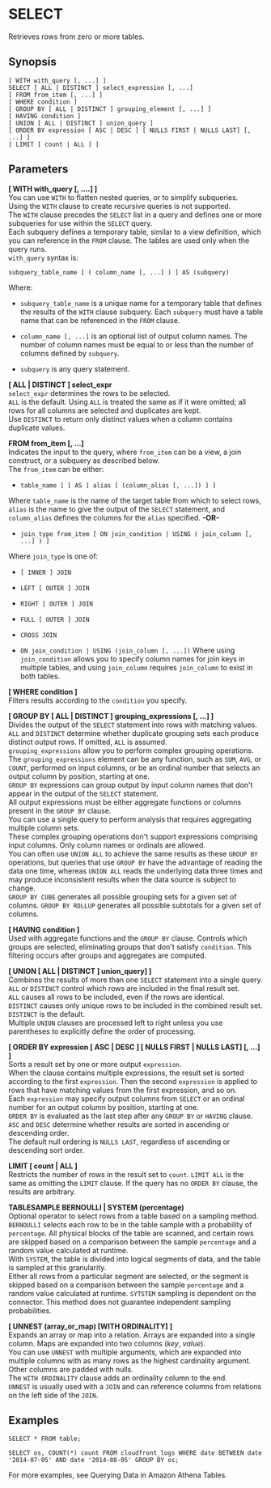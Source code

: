# SELECT<a name="select"></a>

Retrieves rows from zero or more tables\.

## Synopsis<a name="synopsis"></a>

```
[ WITH with_query [, ...] ]
SELECT [ ALL | DISTINCT ] select_expression [, ...]
[ FROM from_item [, ...] ]
[ WHERE condition ]
[ GROUP BY [ ALL | DISTINCT ] grouping_element [, ...] ]
[ HAVING condition ]
[ UNION [ ALL | DISTINCT ] union_query ]
[ ORDER BY expression [ ASC | DESC ] [ NULLS FIRST | NULLS LAST] [, ...] ]
[ LIMIT [ count | ALL ] ]
```

## Parameters<a name="parameters"></a>

**\[ WITH with\_query \[, \.\.\.\.\] \]**  
You can use `WITH` to flatten nested queries, or to simplify subqueries\.  
 Using the `WITH` clause to create recursive queries is not supported\.   
The `WITH` clause precedes the `SELECT` list in a query and defines one or more subqueries for use within the `SELECT` query\.   
Each subquery defines a temporary table, similar to a view definition, which you can reference in the `FROM` clause\. The tables are used only when the query runs\.   
`with_query` syntax is:  

```
subquery_table_name [ ( column_name [, ...] ) ] AS (subquery)
```
Where:  

+  `subquery_table_name` is a unique name for a temporary table that defines the results of the `WITH` clause subquery\. Each `subquery` must have a table name that can be referenced in the `FROM` clause\.

+  `column_name [, ...]` is an optional list of output column names\. The number of column names must be equal to or less than the number of columns defined by `subquery`\.

+  `subquery` is any query statement\.

**\[ ALL | DISTINCT \] select\_expr**  
 `select_expr` determines the rows to be selected\.   
 `ALL` is the default\. Using `ALL` is treated the same as if it were omitted; all rows for all columns are selected and duplicates are kept\.  
Use `DISTINCT` to return only distinct values when a column contains duplicate values\.

**FROM from\_item \[, \.\.\.\]**  
Indicates the input to the query, where `from_item` can be a view, a join construct, or a subquery as described below\.  
The `from_item` can be either:  

+  `table_name [ [ AS ] alias [ (column_alias [, ...]) ] ]` 

  Where `table_name` is the name of the target table from which to select rows, `alias` is the name to give the output of the `SELECT` statement, and `column_alias` defines the columns for the `alias` specified\.
 **\-OR\-**   

+  `join_type from_item [ ON join_condition | USING ( join_column [, ...] ) ]` 

  Where `join_type` is one of:

  +  `[ INNER ] JOIN` 

  +  `LEFT [ OUTER ] JOIN` 

  +  `RIGHT [ OUTER ] JOIN` 

  +  `FULL [ OUTER ] JOIN` 

  +  `CROSS JOIN` 

  +  `ON join_condition | USING (join_column [, ...])` Where using `join_condition` allows you to specify column names for join keys in multiple tables, and using `join_column` requires `join_column` to exist in both tables\.

**\[ WHERE condition \]**  
Filters results according to the `condition` you specify\.

**\[ GROUP BY \[ ALL | DISTINCT \] grouping\_expressions \[, \.\.\.\] \]**  
Divides the output of the `SELECT` statement into rows with matching values\.  
 `ALL` and `DISTINCT` determine whether duplicate grouping sets each produce distinct output rows\. If omitted, `ALL` is assumed\.   
`grouping_expressions` allow you to perform complex grouping operations\.  
The `grouping_expressions` element can be any function, such as `SUM`, `AVG`, or `COUNT`, performed on input columns, or be an ordinal number that selects an output column by position, starting at one\.   
`GROUP BY` expressions can group output by input column names that don't appear in the output of the `SELECT` statement\.   
All output expressions must be either aggregate functions or columns present in the `GROUP BY` clause\.   
 You can use a single query to perform analysis that requires aggregating multiple column sets\.   
These complex grouping operations don't support expressions comprising input columns\. Only column names or ordinals are allowed\.   
You can often use `UNION ALL` to achieve the same results as these `GROUP BY` operations, but queries that use `GROUP BY` have the advantage of reading the data one time, whereas `UNION ALL` reads the underlying data three times and may produce inconsistent results when the data source is subject to change\.   
`GROUP BY CUBE` generates all possible grouping sets for a given set of columns\. `GROUP BY ROLLUP` generates all possible subtotals for a given set of columns\.

**\[ HAVING condition \]**  
Used with aggregate functions and the `GROUP BY` clause\. Controls which groups are selected, eliminating groups that don't satisfy `condition`\. This filtering occurs after groups and aggregates are computed\.

**\[ UNION \[ ALL | DISTINCT \] union\_query\] \]**  
Combines the results of more than one `SELECT` statement into a single query\. `ALL` or `DISTINCT` control which rows are included in the final result set\.   
`ALL` causes all rows to be included, even if the rows are identical\.  
 `DISTINCT` causes only unique rows to be included in the combined result set\. `DISTINCT` is the default\.   
Multiple `UNION` clauses are processed left to right unless you use parentheses to explicitly define the order of processing\.

**\[ ORDER BY expression \[ ASC | DESC \] \[ NULLS FIRST | NULLS LAST\] \[, \.\.\.\] \]**  
Sorts a result set by one or more output `expression`\.   
When the clause contains multiple expressions, the result set is sorted according to the first `expression`\. Then the second `expression` is applied to rows that have matching values from the first expression, and so on\.   
Each `expression` may specify output columns from `SELECT` or an ordinal number for an output column by position, starting at one\.  
 `ORDER BY` is evaluated as the last step after any `GROUP BY` or `HAVING` clause\. `ASC` and `DESC` determine whether results are sorted in ascending or descending order\.   
The default null ordering is `NULLS LAST`, regardless of ascending or descending sort order\.

**LIMIT \[ count | ALL \]**  
Restricts the number of rows in the result set to `count`\. `LIMIT ALL` is the same as omitting the `LIMIT` clause\. If the query has no `ORDER BY` clause, the results are arbitrary\.

**TABLESAMPLE BERNOULLI | SYSTEM \(percentage\)**  
Optional operator to select rows from a table based on a sampling method\.  
 `BERNOULLI` selects each row to be in the table sample with a probability of `percentage`\. All physical blocks of the table are scanned, and certain rows are skipped based on a comparison between the sample `percentage` and a random value calculated at runtime\.   
With `SYSTEM`, the table is divided into logical segments of data, and the table is sampled at this granularity\.   
Either all rows from a particular segment are selected, or the segment is skipped based on a comparison between the sample `percentage` and a random value calculated at runtime\. `SYTSTEM` sampling is dependent on the connector\. This method does not guarantee independent sampling probabilities\.

**\[ UNNEST \(array\_or\_map\) \[WITH ORDINALITY\] \]**  
Expands an array or map into a relation\. Arrays are expanded into a single column\. Maps are expanded into two columns \(*key*, *value*\)\.   
You can use `UNNEST` with multiple arguments, which are expanded into multiple columns with as many rows as the highest cardinality argument\.   
Other columns are padded with nulls\.   
The `WITH ORDINALITY` clause adds an ordinality column to the end\.  
 `UNNEST` is usually used with a `JOIN` and can reference columns from relations on the left side of the `JOIN`\.

## Examples<a name="examples"></a>

```
SELECT * FROM table;
```

```
SELECT os, COUNT(*) count FROM cloudfront_logs WHERE date BETWEEN date '2014-07-05' AND date '2014-08-05' GROUP BY os;
```

For more examples, see Querying Data in Amazon Athena Tables\.